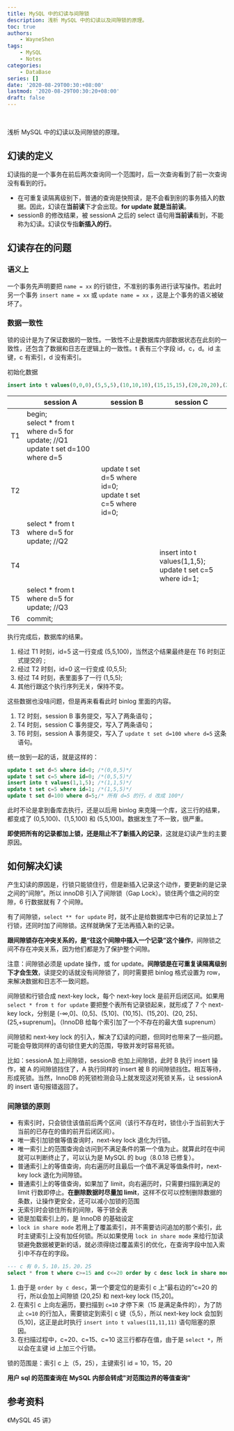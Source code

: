 ```yaml
---
title: MySQL 中的幻读与间隙锁
description: 浅析 MySQL 中的幻读以及间隙锁的原理。
toc: true
authors: 
    - WayneShen
tags: 
    - MySQL
    - Notes
categories: 
    - DataBase
series: []
date: '2020-08-29T00:30:+08:00'
lastmod: '2020-08-29T00:30:20+08:00'
draft: false
---
```


</br>

浅析 MySQL 中的幻读以及间隙锁的原理。

<!--more-->

## 幻读的定义

幻读指的是一个事务在前后两次查询同一个范围时，后一次查询看到了前一次查询没有看到的行。

+ 在可重复读隔离级别下，普通的查询是快照读，是不会看到别的事务插入的数据。因此，幻读在**当前读**下才会出现。**for update 就是当前读**。
+ sessionB 的修改结果，被 sessionA 之后的 select 语句用**当前读**看到，不能称为幻读。幻读仅专指**新插入的行**。

## 幻读存在的问题

### 语义上

一个事务先声明要把 `name = xx` 的行锁住，不准别的事务进行读写操作。若此时另一个事务 `insert name = xx` 或 `update name = xx` ，这是上个事务的语义被破坏了。

### 数据一致性

锁的设计是为了保证数据的一致性。一致性不止是数据库内部数据状态在此刻的一致性，还包含了数据和日志在逻辑上的一致性。t 表有三个字段 id，c，d。id 主键，c 有索引，d 没有索引。

初始化数据

```sql
insert into t values(0,0,0),(5,5,5),(10,10,10),(15,15,15),(20,20,20),(25,25,25);
```

|     | session A                                                                              | session B                                                     | session C                                                     |
| --- | -------------------------------------------------------------------------------------- | ------------------------------------------------------------- | ------------------------------------------------------------- |
| T1  | begin;<br/>select * from t where d=5 for update; //Q1<br/>update t set d=100 where d=5 |                                                               |                                                               |
| T2  |                                                                                        | update t set d=5 where id=0;<br/>update t set c=5 where id=0; |                                                               |
| T3  | select * from t where d=5 for update; //Q2                                             |                                                               |                                                               |
| T4  |                                                                                        |                                                               | insert into t values(1,1,5);<br/>update t set c=5 where id=1; |
| T5  | select * from t where d=5 for update; //Q3                                             |                                                               |                                                               |
| T6  | commit;                                                                                |                                                               |                                                               |

执行完成后，数据库的结果。

1. 经过 T1 时刻，id=5 这一行变成 (5,5,100)，当然这个结果最终是在 T6 时刻正式提交的 ;
2. 经过 T2 时刻，id=0 这一行变成 (0,5,5);
3. 经过 T4 时刻，表里面多了一行 (1,5,5);
4. 其他行跟这个执行序列无关，保持不变。

这些数据也没啥问题，但是再来看看此时 binlog 里面的内容。

1. T2 时刻，session B 事务提交，写入了两条语句；
2. T4 时刻，session C 事务提交，写入了两条语句；
3. T6 时刻，session A 事务提交，写入了 `update t set d=100 where d=5` 这条语句。

统一放到一起的话，就是这样的：

```sql
update t set d=5 where id=0; /*(0,0,5)*/
update t set c=5 where id=0; /*(0,5,5)*/
insert into t values(1,1,5); /*(1,1,5)*/
update t set c=5 where id=1; /*(1,5,5)*/
update t set d=100 where d=5;/* 所有 d=5 的行，d 改成 100*/
```

此时不论是拿到备库去执行，还是以后用 binlog 来克隆一个库，这三行的结果，都变成了 (0,5,100)、(1,5,100) 和 (5,5,100)。数据发生了不一致，很严重。

**即使把所有的记录都加上锁，还是阻止不了新插入的记录**，这就是幻读产生的主要原因。

## 如何解决幻读

产生幻读的原因是，行锁只能锁住行，但是新插入记录这个动作，要更新的是记录之间的“间隙”。所以 innoDB 引入了间隙锁（Gap Lock）。锁住两个值之间的空隙，6 行数据就有 7 个间隙。

有了间隙锁，`select ** for update` 时，就不止是给数据库中已有的记录加上了行锁，还同时加了间隙锁。这样就确保了无法再插入新的记录。

**跟间隙锁存在冲突关系的，是“往这个间隙中插入一个记录”这个操作**，间隙锁之间不存在冲突关系，因为他们都是为了保护整个间隙。

注意：间隙锁必须是 update 操作，或 for update。**间隙锁是在可重复读隔离级别下才会生效**，读提交的话就没有间隙锁了，同时需要把 binlog 格式设置为 row，来解决数据和日志不一致问题。

间隙锁和行锁合成 next-key lock，每个 next-key lock 是前开后闭区间。如果用 `select * from t for update` 要把整个表所有记录锁起来，就形成了 7 个 next-key lock，分别是 (-∞,0]、(0,5]、(5,10]、(10,15]、(15,20]、(20, 25]、(25,+suprenum]。（InnoDB 给每个索引加了一个不存在的最大值 suprenum）

间隙锁和 next-key lock 的引入，解决了幻读的问题，但同时也带来了一些问题。可能会导致同样的语句锁住更大的范围，导致并发时容易死锁。

比如：sessionA 加上间隙锁，sessionB 也加上间隙锁，此时 B 执行 insert 操作，被 A 的间隙锁挡住了，A 执行同样的 insert 被 B 的间隙锁挡住。相互等待，形成死锁。当然，InnoDB 的死锁检测会马上就发现这对死锁关系，让 sessionA 的 insert 语句报错返回了。

### 间隙锁的原则

+ 有索引时，只会锁住该值前后两个区间（该行不存在时，锁住小于当前到大于当前的已存在的值的前开后闭区间）。
+ 唯一索引加锁做等值查询时，next-key lock 退化为行锁。
+ 唯一索引上的范围查询会访问到不满足条件的第一个值为止。就算此时在中间就可以判断终止了，可以认为是 MySQL 的 bug（8.0.18 已修复）。
+ 普通索引上的等值查询，向右遍历时且最后一个值不满足等值条件时，next-key lock 退化为间隙锁。
+ 普通索引上的等值查询，如果加了 limit，向右遍历时，只需要扫描到满足的 limit 行数即停止。**在删除数据时尽量加 limit**，这样不仅可以控制删除数据的条数，让操作更安全，还可以减小加锁的范围
+ 无索引时会锁住所有的间隙，等于锁全表
+ 锁是加载索引上的，是 InnoDB 的基础设定
+ `lock in share mode` 若用上了覆盖索引，并不需要访问追加的那个索引，此时主键索引上没有加任何锁。所以如果使用 `lock in share mode` 来给行加读锁避免数据被更新的话，就必须得绕过覆盖索引的优化，在查询字段中加入索引中不存在的字段。

```sql
--- c 有 0，5，10，15，20，25
select * from t where c>=15 and c<=20 order by c desc lock in share mode;
```

1. 由于是 `order by c desc`，第一个要定位的是索引 c 上“最右边的”c=20 的行，所以会加上间隙锁 (20,25) 和 next-key lock (15,20]。
2. 在索引 c 上向左遍历，要扫描到 `c=10` 才停下来（15 是满足条件的），为了防止 `c=10` 的行加入，需要锁定到索引 c 键（5,5），所以 next-key lock 会加到 (5,10]，这正是此时执行 `insert into t values(11,11,11)` 语句阻塞的原因。
3. 在扫描过程中，c=20、c=15、c=10 这三行都存在值，由于是 `select *`，所以会在主键 id 上加三个行锁。

锁的范围是：索引 c 上（5，25），主键索引 id = 10，15，20

**用户 sql 的范围查询在 MySQL 内部会转成"对范围边界的等值查询"**

## 参考资料

《MySQL 45 讲》